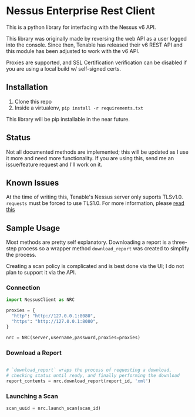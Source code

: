 # Nessus Enterprise Rest Client

This is a python library for interfacing with the Nessus v6 API.

This library was originally made by reversing the web API as a user logged into the console. Since then, Tenable has released their v6 REST API and this module has been adjusted to work with the v6 API.

Proxies are supported, and SSL Certification verification can be disabled if you are using a local build w/ self-signed certs.

## Installation

1. Clone this repo
2. Inside a virtualenv, `pip install -r requirements.txt`

This library will be pip installable in the near future.

## Status

Not all documented methods are implemented; this will be updated as I use it more and need more functionality. If you are using this, send me an issue/feature request and I'll work on it.

## Known Issues

At the time of writing this, Tenable's Nessus server only suports TLSv1.0. `requests` must be forced to use TLS1.0. For more information, please [read this](https://github.com/jfalken/nessus_enterprise_rest_client/blob/master/ssl_readme.md)

## Sample Usage

Most methods are pretty self explanatory. Downloading a report is a three-step process
so a wrapper method `download_report` was created to simplify the process.

Creating a scan policy is complicated and is best done via the UI; I do not plan to support it via the API.

### Connection

```python
import NessusClient as NRC

proxies = {
  "http": "http://127.0.0.1:8080",
  "https": "http://127.0.0.1:8080",
}

nrc = NRC(server,username,password,proxies=proxies)

```

### Download a Report

```python

# `download_report` wraps the process of requesting a download,
# checking status until ready, and finally performing the download
report_contents = nrc.download_report(report_id, 'xml')
```

### Launching a Scan

```python
scan_uuid = nrc.launch_scan(scan_id)
```
